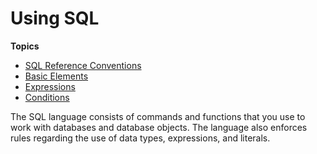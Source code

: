 # Using SQL<a name="c_SQL_reference"></a>

**Topics**
+ [SQL Reference Conventions](c_SQL_reference_conventions.md)
+ [Basic Elements](c_Basic_elements.md)
+ [Expressions](r_expressions.md)
+ [Conditions](r_conditions.md)

The SQL language consists of commands and functions that you use to work with databases and database objects\. The language also enforces rules regarding the use of data types, expressions, and literals\.